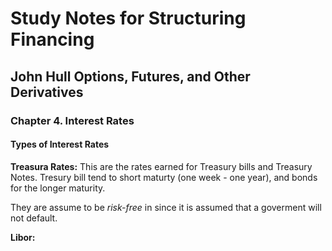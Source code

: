 # Study Notes for Structuring Financing

## John Hull Options, Futures, and Other Derivatives

### Chapter 4. Interest Rates

#### Types of Interest Rates

**Treasura Rates:**
This are the rates earned for Treasury bills and Treasury Notes. Tresury bill tend to short maturty (one week - one year), and bonds for the longer maturity. 

They are assume to be *risk-free* in since it is assumed that a goverment will not default. 

**Libor:**
